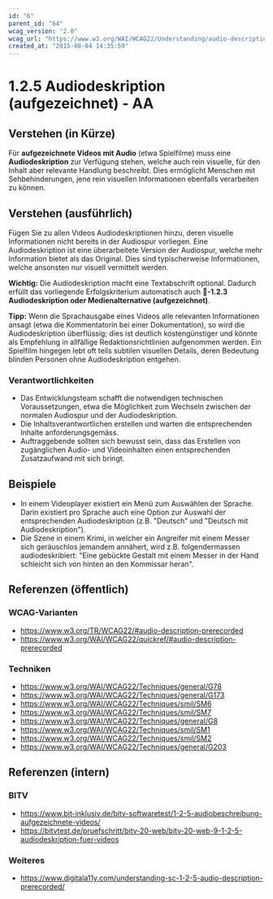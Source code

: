 ```yaml
---
id: "6"
parent_id: "64"
wcag_version: "2.0"
wcag_url: "https://www.w3.org/WAI/WCAG22/Understanding/audio-description-prerecorded.html"
created_at: "2015-08-04 14:35:59"
---
```


# 1.2.5 Audiodeskription (aufgezeichnet) - AA

## Verstehen (in Kürze)

Für **aufgezeichnete Videos mit Audio** (etwa Spielfilme) muss eine **Audiodeskription** zur Verfügung stehen, welche auch rein visuelle, für den Inhalt aber relevante Handlung beschreibt. Dies ermöglicht Menschen mit Sehbehinderungen, jene rein visuellen Informationen ebenfalls verarbeiten zu können.

## Verstehen (ausführlich)

Fügen Sie zu allen Videos Audiodeskriptionen hinzu, deren visuelle Informationen nicht bereits in der Audiospur vorliegen. Eine Audiodeskription ist eine überarbeitete Version der Audiospur, welche mehr Information bietet als das Original. Dies sind typischerweise Informationen, welche ansonsten nur visuell vermittelt werden.

**Wichtig:** Die Audiodeskription macht eine Textabschrift optional. Dadurch erfüllt das vorliegende Erfolgskriterium automatisch auch **📜-1.2.3 Audiodeskription oder Medienalternative (aufgezeichnet)**.

**Tipp:** Wenn die Sprachausgabe eines Videos alle relevanten Informationen ansagt (etwa die Kommentatorin bei einer Dokumentation), so wird die Audiodeskription überflüssig; dies ist deutlich kostengünstiger und könnte als Empfehlung in allfällige Redaktionsrichtlinien aufgenommen werden. Ein Spielfilm hingegen lebt oft teils subtilen visuellen Details, deren Bedeutung blinden Personen ohne Audiodeskription entgehen.

### Verantwortlichkeiten

- Das Entwicklungsteam schafft die notwendigen technischen Voraussetzungen, etwa die Möglichkeit zum Wechseln zwischen der normalen Audiospur und der Audiodeskription.
- Die Inhaltsverantwortlichen erstellen und warten die entsprechenden Inhalte anforderungsgemäss.
- Auftraggebende sollten sich bewusst sein, dass das Erstellen von zugänglichen Audio- und Videoinhalten einen entsprechenden Zusatzaufwand mit sich bringt.

## Beispiele

- In einem Videoplayer existiert ein Menü zum Auswählen der Sprache. Darin existiert pro Sprache auch eine Option zur Auswahl der entsprechenden Audiodeskription (z.B. "Deutsch" und "Deutsch mit Audiodeskription").
- Die Szene in einem Krimi, in welcher ein Angreifer mit einem Messer sich geräuschlos jemandem annähert, wird z.B. folgendermassen audiodeskribiert: "Eine gebückte Gestalt mit einem Messer in der Hand schleicht sich von hinten an den Kommissar heran".

## Referenzen (öffentlich)

### WCAG-Varianten
- <https://www.w3.org/TR/WCAG22/#audio-description-prerecorded>
- <https://www.w3.org/WAI/WCAG22/quickref/#audio-description-prerecorded>

### Techniken
- <https://www.w3.org/WAI/WCAG22/Techniques/general/G78>
- <https://www.w3.org/WAI/WCAG22/Techniques/general/G173>
- <https://www.w3.org/WAI/WCAG22/Techniques/smil/SM6>
- <https://www.w3.org/WAI/WCAG22/Techniques/smil/SM7>
- <https://www.w3.org/WAI/WCAG22/Techniques/general/G8>
- <https://www.w3.org/WAI/WCAG22/Techniques/smil/SM1>
- <https://www.w3.org/WAI/WCAG22/Techniques/smil/SM2>
- <https://www.w3.org/WAI/WCAG22/Techniques/general/G203>

## Referenzen (intern)

### BITV
- <https://www.bit-inklusiv.de/bitv-softwaretest/1-2-5-audiobeschreibung-aufgezeichnete-videos/>
- <https://bitvtest.de/pruefschritt/bitv-20-web/bitv-20-web-9-1-2-5-audiodeskription-fuer-videos>

### Weiteres
- <https://www.digitala11y.com/understanding-sc-1-2-5-audio-description-prerecorded/>
